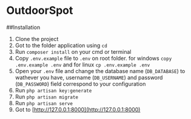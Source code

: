 # OutdoorSpot

##Installation

1. Clone the project
2. Got to the folder application using `cd`
3. Run `composer install` on your cmd or terminal
4. Copy `.env.example` file to `.env` on root folder. for windows `copy .env.example .env` and for linux `cp .env.example .env`
5. Open your `.env` file and change the database name (`DB_DATABASE`) to wathever you have, username (`DB_USERNAME`) and password (`DB_PASSWORD`) field correspond to your configuration
6. Run `php artisan key:generate`
7. Run `php artisan migrate`
8. Run `php artisan serve`
9. Got to [http://127.0.0.1:8000](http://127.0.0.1:8000)





